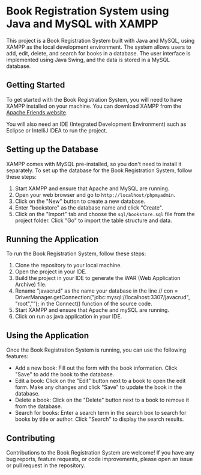 # Book Registration System using Java and MySQL with XAMPP

This project is a Book Registration System built with Java and MySQL, using XAMPP as the local development environment. The system allows users to add, edit, delete, and search for books in a database. The user interface is implemented using Java Swing, and the data is stored in a MySQL database.

## Getting Started

To get started with the Book Registration System, you will need to have XAMPP installed on your machine. You can download XAMPP from the [Apache Friends website](https://www.apachefriends.org/download.html).

You will also need an IDE (Integrated Development Environment) such as Eclipse or IntelliJ IDEA to run the project.

## Setting up the Database

XAMPP comes with MySQL pre-installed, so you don't need to install it separately. To set up the database for the Book Registration System, follow these steps:

1. Start XAMPP and ensure that Apache and MySQL are running.
2. Open your web browser and go to `http://localhost/phpmyadmin`.
3. Click on the "New" button to create a new database.
4. Enter "bookstore" as the database name and click "Create".
5. Click on the "Import" tab and choose the `sql/bookstore.sql` file from the project folder. Click "Go" to import the table structure and data.

## Running the Application

To run the Book Registration System, follow these steps:

1. Clone the repository to your local machine.
2. Open the project in your IDE.
3. Build the project in your IDE to generate the WAR (Web Application Archive) file.
4. Rename "javacrud" as the name your database in the line 
// con = DriverManager.getConnection("jdbc:mysql://localhost:3307/javacrud", "root",""); 
in the Connect() function of the source code.
5. Start XAMPP and ensure that Apache and mySQL are running.
6. Click on run as java application in your IDE.

## Using the Application

Once the Book Registration System is running, you can use the following features:

- Add a new book: Fill out the form with the book information. Click "Save" to add the book to the database.
- Edit a book: Click on the "Edit" button next to a book to open the edit form. Make any changes and click "Save" to update the book in the database.
- Delete a book: Click on the "Delete" button next to a book to remove it from the database.
- Search for books: Enter a search term in the search box to search for books by title or author. Click "Search" to display the search results.

## Contributing

Contributions to the Book Registration System are welcome! If you have any bug reports, feature requests, or code improvements, please open an issue or pull request in the repository.
